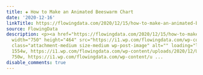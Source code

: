 ```yaml
---
title: ✚ How to Make an Animated Beeswarm Chart
date: '2020-12-16'
linkTitle: https://flowingdata.com/2020/12/15/how-to-make-an-animated-beeswarm-chart/
source: FlowingData
description: <p><a href="https://flowingdata.com/2020/12/15/how-to-make-an-animated-beeswarm-chart/"><img
  width="750" height="464" src="https://i1.wp.com/flowingdata.com/wp-content/uploads/2020/12/Unemployment-occupation.png?fit=750%2C464&amp;ssl=1"
  class="attachment-medium size-medium wp-post-image" alt="" loading="lazy" srcset="https://i1.wp.com/flowingdata.com/wp-content/uploads/2020/12/Unemployment-occupation.png?w=1554&amp;ssl=1
  1554w, https://i1.wp.com/flowingdata.com/wp-content/uploads/2020/12/Unemployment-occupation.png?resize=750%2C464&amp;ssl=1
  750w, https://i1.wp.com/flowingdata.com/wp-content/u ...
disable_comments: true
---
```

<p><a href="https://flowingdata.com/2020/12/15/how-to-make-an-animated-beeswarm-chart/"><img width="750" height="464" src="https://i1.wp.com/flowingdata.com/wp-content/uploads/2020/12/Unemployment-occupation.png?fit=750%2C464&amp;ssl=1" class="attachment-medium size-medium wp-post-image" alt="" loading="lazy" srcset="https://i1.wp.com/flowingdata.com/wp-content/uploads/2020/12/Unemployment-occupation.png?w=1554&amp;ssl=1 1554w, https://i1.wp.com/flowingdata.com/wp-content/uploads/2020/12/Unemployment-occupation.png?resize=750%2C464&amp;ssl=1 750w, https://i1.wp.com/flowingdata.com/wp-content/u ...